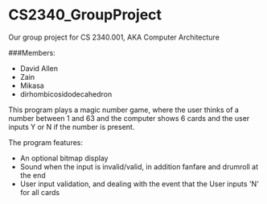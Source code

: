 # CS2340_GroupProject
Our group project for CS 2340.001, AKA Computer Architecture

###Members: 
- David Allen
- Zain
- Mikasa
- dirhombicosidodecahedron


This program plays a magic number game, where the user thinks of a number between 1 and 63 and the computer shows 6 cards and the user inputs Y or N if the number is present.

The program features:
- An optional bitmap display
- Sound when the input is invalid/valid, in addition fanfare and drumroll at the end
- User input validation, and dealing with the event that the User inputs 'N' for all cards
